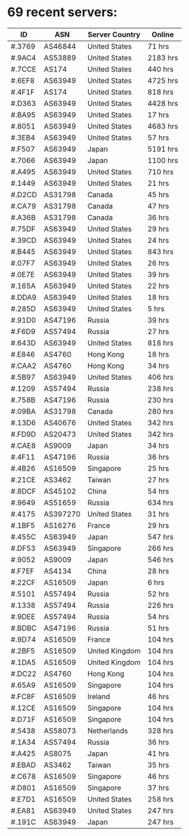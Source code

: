 # 69 recent servers:

| ID | ASN | Server Country | Online |
| ------ | ------ | ------ | ------ |
| #.3769 | AS46844 | United States | 71 hrs |
| #.9AC4 | AS53889 | United States | 2183 hrs |
| #.7CCE | AS174 | United States | 440 hrs |
| #.6EF8 | AS63949 | United States | 4725 hrs |
| #.4F1F | AS174 | United States | 818 hrs |
| #.D363 | AS63949 | United States | 4428 hrs |
| #.BA95 | AS63949 | United States | 17 hrs |
| #.8051 | AS63949 | United States | 4683 hrs |
| #.3EB4 | AS63949 | United States | 57 hrs |
| #.F507 | AS63949 | Japan | 5191 hrs |
| #.7066 | AS63949 | Japan | 1100 hrs |
| #.A495 | AS63949 | United States | 710 hrs |
| #.1449 | AS63949 | United States | 21 hrs |
| #.D2CD | AS31798 | Canada | 45 hrs |
| #.CA79 | AS31798 | Canada | 47 hrs |
| #.A36B | AS31798 | Canada | 36 hrs |
| #.75DF | AS63949 | United States | 29 hrs |
| #.39CD | AS63949 | United States | 24 hrs |
| #.B445 | AS63949 | United States | 843 hrs |
| #.07F7 | AS63949 | United States | 26 hrs |
| #.0E7E | AS63949 | United States | 39 hrs |
| #.165A | AS63949 | United States | 22 hrs |
| #.DDA9 | AS63949 | United States | 18 hrs |
| #.285D | AS63949 | United States | 5 hrs |
| #.91D0 | AS47196 | Russia | 39 hrs |
| #.F6D9 | AS57494 | Russia | 27 hrs |
| #.643D | AS63949 | United States | 818 hrs |
| #.E846 | AS4760 | Hong Kong | 18 hrs |
| #.CAA2 | AS4760 | Hong Kong | 34 hrs |
| #.5B97 | AS63949 | United States | 406 hrs |
| #.1209 | AS57494 | Russia | 238 hrs |
| #.758B | AS47196 | Russia | 230 hrs |
| #.09BA | AS31798 | Canada | 280 hrs |
| #.13D6 | AS40676 | United States | 342 hrs |
| #.FD9D | AS20473 | United States | 342 hrs |
| #.CAE8 | AS9009 | Japan | 34 hrs |
| #.4F11 | AS47196 | Russia | 36 hrs |
| #.4B26 | AS16509 | Singapore | 25 hrs |
| #.21CE | AS3462 | Taiwan | 27 hrs |
| #.8DCF | AS45102 | China | 54 hrs |
| #.9649 | AS51659 | Russia | 634 hrs |
| #.4175 | AS397270 | United States | 31 hrs |
| #.1BF5 | AS16276 | France | 29 hrs |
| #.455C | AS63949 | Japan | 547 hrs |
| #.DF53 | AS63949 | Singapore | 266 hrs |
| #.9052 | AS9009 | Japan | 546 hrs |
| #.F7EF | AS4134 | China | 28 hrs |
| #.22CF | AS16509 | Japan | 6 hrs |
| #.5101 | AS57494 | Russia | 52 hrs |
| #.1338 | AS57494 | Russia | 226 hrs |
| #.9DEE | AS57494 | Russia | 54 hrs |
| #.BDBC | AS47196 | Russia | 51 hrs |
| #.9D74 | AS16509 | France | 104 hrs |
| #.2BF5 | AS16509 | United Kingdom | 104 hrs |
| #.1DA5 | AS16509 | United Kingdom | 104 hrs |
| #.DC22 | AS4760 | Hong Kong | 104 hrs |
| #.65A9 | AS16509 | Singapore | 104 hrs |
| #.FC8F | AS16509 | Ireland | 46 hrs |
| #.12CE | AS16509 | Singapore | 104 hrs |
| #.D71F | AS16509 | Singapore | 104 hrs |
| #.5438 | AS58073 | Netherlands | 328 hrs |
| #.1A34 | AS57494 | Russia | 36 hrs |
| #.A425 | AS8075 | Japan | 41 hrs |
| #.EBAD | AS3462 | Taiwan | 35 hrs |
| #.C678 | AS16509 | Singapore | 46 hrs |
| #.D801 | AS16509 | Singapore | 37 hrs |
| #.E7D1 | AS16509 | United States | 258 hrs |
| #.EA81 | AS63949 | United States | 247 hrs |
| #.191C | AS63949 | Japan | 247 hrs |

